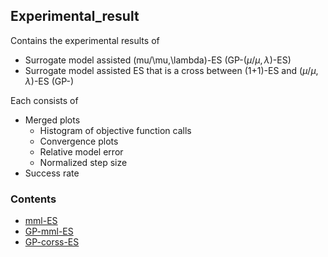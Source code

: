 ## Experimental_result


Contains the experimental results of 
- Surrogate model assisted (mu/\mu,\lambda)-ES (GP-$(\mu/\mu,\lambda)$-ES)
- Surrogate model assisted ES that is a cross between (1+1)-ES and $(\mu/\mu,\lambda)$-ES (GP-)


Each consists of 
- Merged plots 
	- Histogram of objective function calls
	- Convergence plots
	- Relative model error
	- Normalized step size 
- Success rate 

### Contents
- [mml-ES](https://github.com/jyyang5/mu_mu_lambda-ES/tree/master/experimental_result/noGP-mml_ES)
- [GP-mml-ES](https://github.com/jyyang5/mu_mu_lambda-ES/tree/master/experimental_result/GP-mml-ES)
- [GP-corss-ES](https://github.com/jyyang5/mu_mu_lambda-ES/tree/master/experimental_result/GP-cross-ES) 
